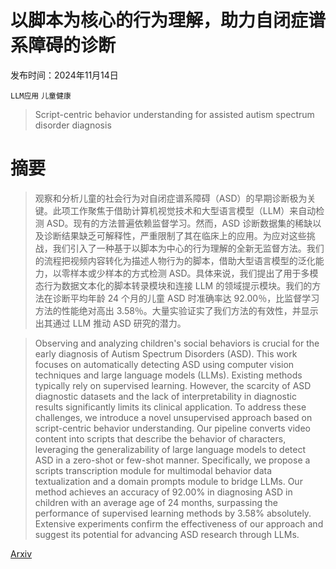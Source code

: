 # 以脚本为核心的行为理解，助力自闭症谱系障碍的诊断

发布时间：2024年11月14日

`LLM应用` `儿童健康`

> Script-centric behavior understanding for assisted autism spectrum disorder diagnosis

# 摘要

> 观察和分析儿童的社会行为对自闭症谱系障碍（ASD）的早期诊断极为关键。此项工作聚焦于借助计算机视觉技术和大型语言模型（LLM）来自动检测 ASD。现有的方法普遍依赖监督学习。然而，ASD 诊断数据集的稀缺以及诊断结果缺乏可解释性，严重限制了其在临床上的应用。为应对这些挑战，我们引入了一种基于以脚本为中心的行为理解的全新无监督方法。我们的流程把视频内容转化为描述人物行为的脚本，借助大型语言模型的泛化能力，以零样本或少样本的方式检测 ASD。具体来说，我们提出了用于多模态行为数据文本化的脚本转录模块和连接 LLM 的领域提示模块。我们的方法在诊断平均年龄 24 个月的儿童 ASD 时准确率达 92.00％，比监督学习方法的性能绝对高出 3.58％。大量实验证实了我们方法的有效性，并显示出其通过 LLM 推动 ASD 研究的潜力。

> Observing and analyzing children's social behaviors is crucial for the early diagnosis of Autism Spectrum Disorders (ASD). This work focuses on automatically detecting ASD using computer vision techniques and large language models (LLMs). Existing methods typically rely on supervised learning. However, the scarcity of ASD diagnostic datasets and the lack of interpretability in diagnostic results significantly limits its clinical application. To address these challenges, we introduce a novel unsupervised approach based on script-centric behavior understanding. Our pipeline converts video content into scripts that describe the behavior of characters, leveraging the generalizability of large language models to detect ASD in a zero-shot or few-shot manner. Specifically, we propose a scripts transcription module for multimodal behavior data textualization and a domain prompts module to bridge LLMs. Our method achieves an accuracy of 92.00\% in diagnosing ASD in children with an average age of 24 months, surpassing the performance of supervised learning methods by 3.58\% absolutely. Extensive experiments confirm the effectiveness of our approach and suggest its potential for advancing ASD research through LLMs.

[Arxiv](https://arxiv.org/abs/2411.09413)